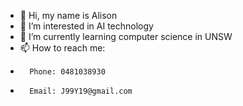 - 👋 Hi, my name is Alison
- 👀 I’m interested in AI technology
- 🌱 I’m currently learning computer science in UNSW
- 📫 How to reach me:
-       Phone: 0481038930
-       Email: J99Y19@gmail.com

<!---
J99Y/J99Y is a ✨ special ✨ repository because its `README.md` (this file) appears on your GitHub profile.
You can click the Preview link to take a look at your changes.
--->
